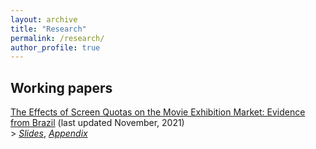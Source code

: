 ```yaml
---
layout: archive
title: "Research"
permalink: /research/
author_profile: true
---
```


## Working papers 

[The Effects of Screen Quotas on the Movie Exhibition Market: Evidence from Brazil](https://pbragasoares.github.io/files/The_Effects_of_Screen_Quotas_on_the_Movie_Exhibition_Market.pdf) (last updated November, 2021) <br> 
\> [*Slides*](https://pbragasoares.github.io/files/Apresenta__o_disserta__o_v2.pdf), [*Appendix*](https://pbragasoares.github.io/files/ScreenQuotas_Appendix.pdf)
